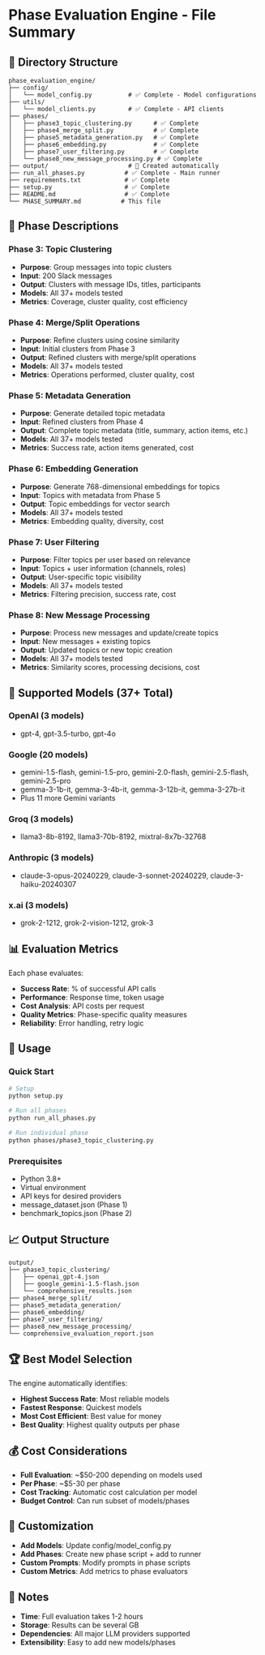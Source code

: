 # Phase Evaluation Engine - File Summary

## 📁 Directory Structure

```
phase_evaluation_engine/
├── config/
│   └── model_config.py          # ✅ Complete - Model configurations
├── utils/
│   └── model_clients.py         # ✅ Complete - API clients
├── phases/
│   ├── phase3_topic_clustering.py      # ✅ Complete
│   ├── phase4_merge_split.py           # ✅ Complete  
│   ├── phase5_metadata_generation.py   # ✅ Complete
│   ├── phase6_embedding.py             # ✅ Complete
│   ├── phase7_user_filtering.py        # ✅ Complete
│   └── phase8_new_message_processing.py # ✅ Complete
├── output/                      # 📁 Created automatically
├── run_all_phases.py           # ✅ Complete - Main runner
├── requirements.txt            # ✅ Complete
├── setup.py                    # ✅ Complete
├── README.md                   # ✅ Complete
└── PHASE_SUMMARY.md           # This file
```

## 🎯 Phase Descriptions

### Phase 3: Topic Clustering
- **Purpose**: Group messages into topic clusters
- **Input**: 200 Slack messages
- **Output**: Clusters with message IDs, titles, participants
- **Models**: All 37+ models tested
- **Metrics**: Coverage, cluster quality, cost efficiency

### Phase 4: Merge/Split Operations  
- **Purpose**: Refine clusters using cosine similarity
- **Input**: Initial clusters from Phase 3
- **Output**: Refined clusters with merge/split operations
- **Models**: All 37+ models tested
- **Metrics**: Operations performed, cluster quality, cost

### Phase 5: Metadata Generation
- **Purpose**: Generate detailed topic metadata
- **Input**: Refined clusters from Phase 4
- **Output**: Complete topic metadata (title, summary, action items, etc.)
- **Models**: All 37+ models tested
- **Metrics**: Success rate, action items generated, cost

### Phase 6: Embedding Generation
- **Purpose**: Generate 768-dimensional embeddings for topics
- **Input**: Topics with metadata from Phase 5
- **Output**: Topic embeddings for vector search
- **Models**: All 37+ models tested
- **Metrics**: Embedding quality, diversity, cost

### Phase 7: User Filtering
- **Purpose**: Filter topics per user based on relevance
- **Input**: Topics + user information (channels, roles)
- **Output**: User-specific topic visibility
- **Models**: All 37+ models tested
- **Metrics**: Filtering precision, success rate, cost

### Phase 8: New Message Processing
- **Purpose**: Process new messages and update/create topics
- **Input**: New messages + existing topics
- **Output**: Updated topics or new topic creation
- **Models**: All 37+ models tested
- **Metrics**: Similarity scores, processing decisions, cost

## 🤖 Supported Models (37+ Total)

### OpenAI (3 models)
- gpt-4, gpt-3.5-turbo, gpt-4o

### Google (20 models)  
- gemini-1.5-flash, gemini-1.5-pro, gemini-2.0-flash, gemini-2.5-flash, gemini-2.5-pro
- gemma-3-1b-it, gemma-3-4b-it, gemma-3-12b-it, gemma-3-27b-it
- Plus 11 more Gemini variants

### Groq (3 models)
- llama3-8b-8192, llama3-70b-8192, mixtral-8x7b-32768

### Anthropic (3 models)
- claude-3-opus-20240229, claude-3-sonnet-20240229, claude-3-haiku-20240307

### x.ai (3 models)
- grok-2-1212, grok-2-vision-1212, grok-3

## 📊 Evaluation Metrics

Each phase evaluates:
- **Success Rate**: % of successful API calls
- **Performance**: Response time, token usage
- **Cost Analysis**: API costs per request
- **Quality Metrics**: Phase-specific quality measures
- **Reliability**: Error handling, retry logic

## 🚀 Usage

### Quick Start
```bash
# Setup
python setup.py

# Run all phases
python run_all_phases.py

# Run individual phase
python phases/phase3_topic_clustering.py
```

### Prerequisites
- Python 3.8+
- Virtual environment
- API keys for desired providers
- message_dataset.json (Phase 1)
- benchmark_topics.json (Phase 2)

## 📈 Output Structure

```
output/
├── phase3_topic_clustering/
│   ├── openai_gpt-4.json
│   ├── google_gemini-1.5-flash.json
│   └── comprehensive_results.json
├── phase4_merge_split/
├── phase5_metadata_generation/
├── phase6_embedding/
├── phase7_user_filtering/
├── phase8_new_message_processing/
└── comprehensive_evaluation_report.json
```

## 🏆 Best Model Selection

The engine automatically identifies:
- **Highest Success Rate**: Most reliable models
- **Fastest Response**: Quickest models  
- **Most Cost Efficient**: Best value for money
- **Best Quality**: Highest quality outputs per phase

## 💰 Cost Considerations

- **Full Evaluation**: ~$50-200 depending on models used
- **Per Phase**: ~$5-30 per phase
- **Cost Tracking**: Automatic cost calculation per model
- **Budget Control**: Can run subset of models/phases

## 🔧 Customization

- **Add Models**: Update config/model_config.py
- **Add Phases**: Create new phase script + add to runner
- **Custom Prompts**: Modify prompts in phase scripts
- **Custom Metrics**: Add metrics to phase evaluators

## 📝 Notes

- **Time**: Full evaluation takes 1-2 hours
- **Storage**: Results can be several GB
- **Dependencies**: All major LLM providers supported
- **Extensibility**: Easy to add new models/phases
